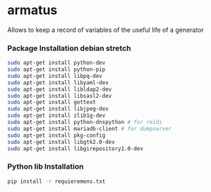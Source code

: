 # armatus
Allows to keep a record of variables of the useful life of a generator

### Package Installation debian stretch
```bash
sudo apt-get install python-dev
sudo apt-get install python-pip
sudo apt-get install libpq-dev
sudo apt-get install libyaml-dev
sudo apt-get install libldap2-dev
sudo apt-get install libsasl2-dev
sudo apt-get install gettext
sudo apt-get install libjpeg-dev
sudo apt-get install zlib1g-dev
sudo apt-get install python-dnspython # for reidi
sudo apt-get install mariadb-client # for dumpserver
sudo apt-get install pkg-config
sudo apt-get install libgtk2.0-dev
sudo apt-get install libgirepository1.0-dev
```

### Python lib Installation
```bash
pip install -r requieremens.txt
```
